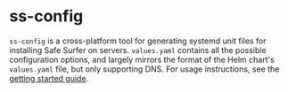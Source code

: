 # ss-config
`ss-config` is a cross-platform tool for generating systemd unit files for installing Safe Surfer on servers. `values.yaml` contains all the possible configuration options, and largely mirrors the format of the Helm chart's `values.yaml` file, but only supporting DNS. For usage instructions, see the [getting started guide](../guides/getting-started.md).
